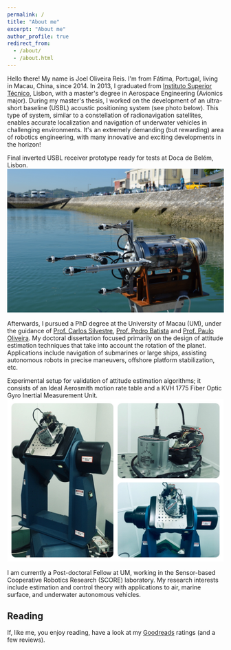 ```yaml
---
permalink: /
title: "About me"
excerpt: "About me"
author_profile: true
redirect_from: 
  - /about/
  - /about.html
---
```


Hello there!
My name is Joel Oliveira Reis.
I'm from Fátima, Portugal, living in Macau, China, since 2014.
In 2013, I graduated from [Instituto Superior Técnico](https://tecnico.ulisboa.pt/en/), Lisbon, with a master's degree in Aerospace Engineering (Avionics major).
During my master's thesis, I worked on the development of an ultra-short baseline (USBL) acoustic positioning system (see photo below).
This type of system, similar to a constellation of radionavigation satellites, enables accurate localization and navigation of underwater vehicles in challenging environments.
It's an extremely demanding (but rewarding) area of robotics engineering, with many innovative and exciting developments in the horizon!

Final inverted USBL receiver prototype ready for tests at Doca de Belém, Lisbon.
![USBL Receiver](/images/usbl.jpg)

Afterwards, I pursued a PhD degree at the University of Macau (UM), under the guidance of [Prof. Carlos Silvestre](https://www.google.com/url?q=https%3A%2F%2Fwww.fst.um.edu.mo%2Fpersonal%2Fcsilvestre%2F&sa=D), [Prof. Pedro Batista](https://www.google.com/url?q=https%3A%2F%2Fpbatista.weebly.com%2F&sa=D) and [Prof. Paulo Oliveira](https://www.google.com/url?q=http%3A%2F%2Fwww.dem.ist.utl.pt%2Fpoliveira%2F&sa=D).
My doctoral dissertation focused primarily on the design of attitude estimation techniques that take into account the rotation of the planet.
Applications include navigation of submarines or large ships, assisting autonomous robots in precise maneuvers, offshore platform stabilization, etc. 

Experimental setup for validation of attitude estimation algorithms; it consists of an Ideal Aerosmith motion rate table and a KVH 1775 Fiber Optic Gyro Inertial Measurement Unit.
![AttitudeSetup](/images/mrt-setup.JPG)

I am currently a Post-doctoral Fellow at UM, working in the Sensor-based Cooperative Robotics Research (SCORE) laboratory.
My research interests include estimation and control theory with applications to air, marine surface, and underwater autonomous vehicles.

Reading
------
If, like me, you enjoy reading, have a look at my [Goodreads](https://www.goodreads.com/user/show/20214521-joel) ratings (and a few reviews).

